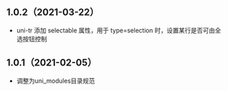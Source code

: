 ## 1.0.2（2021-03-22）
- uni-tr 添加 selectable 属性，用于 type=selection 时，设置某行是否可由全选按钮控制
## 1.0.1（2021-02-05）
- 调整为uni_modules目录规范
